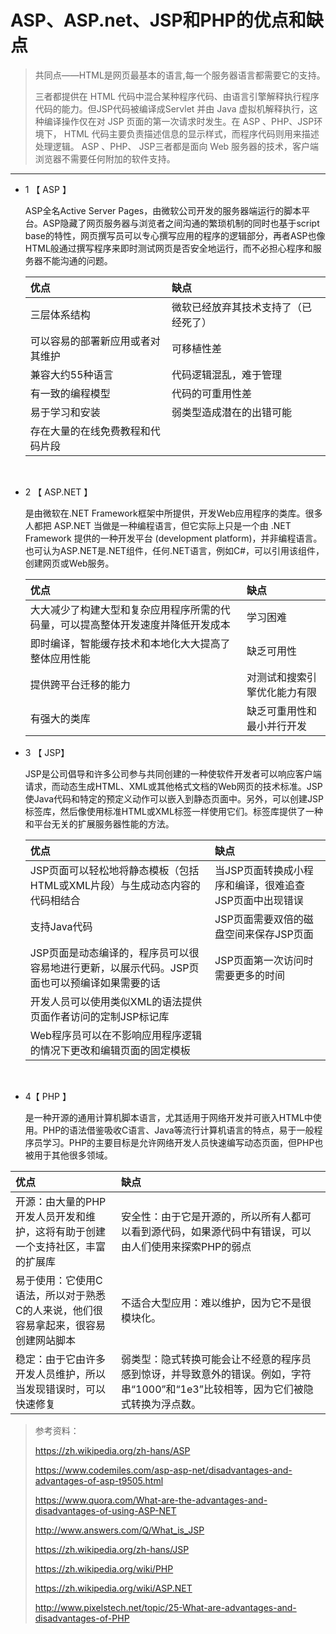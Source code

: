 # ASP、ASP.net、JSP和PHP的优点和缺点

>共同点——HTML是网页最基本的语言,每一个服务器语言都需要它的支持。
>
>三者都提供在 HTML 代码中混合某种程序代码、由语言引擎解释执行程序代码的能力。但JSP代码被编译成Servlet 并由 Java 虚拟机解释执行，这种编译操作仅在对 JSP 页面的第一次请求时发生。在 ASP 、PHP、JSP环境下， HTML 代码主要负责描述信息的显示样式，而程序代码则用来描述处理逻辑。 ASP 、PHP、 JSP三者都是面向 Web 服务器的技术，客户端浏览器不需要任何附加的软件支持。



***

* 1 【 ASP 】

  ASP全名Active Server Pages，由微软公司开发的服务器端运行的脚本平台。ASP隐藏了网页服务器与浏览者之间沟通的繁琐机制的同时也基于script base的特性，网页撰写员可以专心撰写应用的程序的逻辑部分，再者ASP也像HTML般通过撰写程序来即时测试网页是否安全地运行，而不必担心程序和服务器不能沟通的问题。

  | 优点               | 缺点                 |
  | :--------------- | :----------------- |
  | 三层体系结构           | 微软已经放弃其技术支持了（已经死了） |
  | 可以容易的部署新应用或者对其维护 | 可移植性差              |
  | 兼容大约55种语言        | 代码逻辑混乱，难于管理        |
  | 有一致的编程模型         | 代码的可重用性差           |
  | 易于学习和安装          | 弱类型造成潜在的出错可能       |
  | 存在大量的在线免费教程和代码片段 |                    |

  ​

* 2 【 ASP.NET 】

  是由微软在.NET Framework框架中所提供，开发Web应用程序的类库。很多人都把 ASP.NET 当做是一种编程语言，但它实际上只是一个由 .NET Framework 提供的一种开发平台 (development platform)，并非编程语言。也可认为ASP.NET是.NET组件，任何.NET语言，例如C#，可以引用该组件，创建网页或Web服务。

  | 优点                                       | 缺点             |
  | :--------------------------------------- | :------------- |
  | 大大减少了构建大型和复杂应用程序所需的代码量，可以提高整体开发速度并降低开发成本 | 学习困难           |
  | 即时编译，智能缓存技术和本地化大大提高了整体应用性能               | 缺乏可用性          |
  | 提供跨平台迁移的能力                               | 对测试和搜索引擎优化能力有限 |
  | 有强大的类库                                   | 缺乏可重用性和最小并行开发  |





* 3 【 JSP】

  JSP是公司倡导和许多公司参与共同创建的一种使软件开发者可以响应客户端请求，而动态生成HTML、XML或其他格式文档的Web网页的技术标准。JSP使Java代码和特定的预定义动作可以嵌入到静态页面中。另外，可以创建JSP标签库，然后像使用标准HTML或XML标签一样使用它们。标签库提供了一种和平台无关的扩展服务器性能的方法。

  | 优点                                       | 缺点                             |
  | :--------------------------------------- | :----------------------------- |
  | JSP页面可以轻松地将静态模板（包括HTML或XML片段）与生成动态内容的代码相结合 | 当JSP页面转换成小程序和编译，很难追查JSP页面中出现错误 |
  | 支持Java代码                                 | JSP页面需要双倍的磁盘空间来保存JSP页面         |
  | JSP页面是动态编译的，程序员可以很容易地进行更新，以展示代码。JSP页面也可以预编译如果需要的话 | JSP页面第一次访问时需要更多的时间             |
  | 开发人员可以使用类似XML的语法提供页面作者访问的定制JSP标记库        |                                |
  | Web程序员可以在不影响应用程序逻辑的情况下更改和编辑页面的固定模板       |                                |

  ​

* 4【 PHP 】

  是一种开源的通用计算机脚本语言，尤其适用于网络开发并可嵌入HTML中使用。PHP的语法借鉴吸收C语言、Java等流行计算机语言的特点，易于一般程序员学习。PHP的主要目标是允许网络开发人员快速编写动态页面，但PHP也被用于其他很多领域。

| 优点                                       | 缺点                                       |
| :--------------------------------------- | :--------------------------------------- |
| 开源：由大量的PHP开发人员开发和维护，这将有助于创建一个支持社区，丰富的扩展库 | 安全性：由于它是开源的，所以所有人都可以看到源代码，如果源代码中有错误，可以由人们使用来探索PHP的弱点 |
| 易于使用：它使用C语法，所以对于熟悉C的人来说，他们很容易拿起来，很容易创建网站脚本 | 不适合大型应用：难以维护，因为它不是很模块化。                  |
| 稳定：由于它由许多开发人员维护，所以当发现错误时，可以快速修复          | 弱类型：隐式转换可能会让不经意的程序员感到惊讶，并导致意外的错误。例如，字符串“1000”和“1e3”比较相等，因为它们被隐式转换为浮点数。 |



> 参考资料：
>
> https://zh.wikipedia.org/zh-hans/ASP
>
> https://www.codemiles.com/asp-asp-net/disadvantages-and-advantages-of-asp-t9505.html
>
> https://www.quora.com/What-are-the-advantages-and-disadvantages-of-using-ASP-NET
>
> http://www.answers.com/Q/What_is_JSP
>
> https://zh.wikipedia.org/zh-hans/JSP
>
> https://zh.wikipedia.org/wiki/PHP
>
> https://zh.wikipedia.org/wiki/ASP.NET
>
> http://www.pixelstech.net/topic/25-What-are-advantages-and-disadvantages-of-PHP



